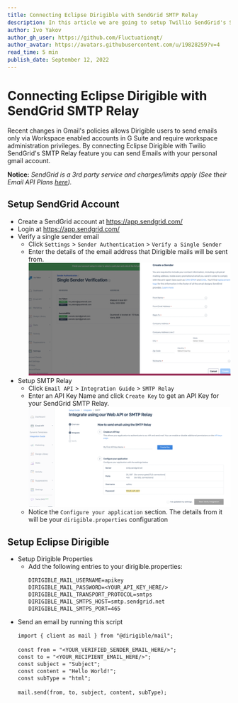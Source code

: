 ```yaml
---
title: Connecting Eclipse Dirigible with SendGrid SMTP Relay
description: In this article we are going to setup Twillio SendGrid's SMTP Relay with Eclipse Dirigible.
author: Ivo Yakov
author_gh_user: https://github.com/Fluctuationqt/
author_avatar: https://avatars.githubusercontent.com/u/19828259?v=4
read_time: 5 min
publish_date: September 12, 2022
---
```


# Connecting Eclipse Dirigible with SendGrid SMTP Relay

Recent changes in Gmail's policies allows Dirigible users to send emails only via Workspace enabled accounts in G Suite and require workspace administration privileges. By connecting Eclipse Dirigible with Twilio SendGrid's SMTP Relay feature you can send Emails with your personal gmail account. </br>

<b>Notice:</b> <i>SendGrid is a 3rd party service and charges/limits apply (See their Email API Plans [here](https://sendgrid.com/pricing/?sg_product=mc)). 
</i>
## Setup SendGrid Account

- Create a SendGrid account at https://app.sendgrid.com/
- Login at https://app.sendgrid.com/
- Verify a single sender email
  - Click `Settings` > `Sender Authentication` > `Verify a Single Sender`
  - Enter the details of the email address that Dirigible mails will be sent from.
  ![image](https://github.com/Fluctuationqt/UITests/blob/main/Screenshot%202022-09-12%20at%209.48.25.png)
- Setup SMTP Relay
  - Click `Email API` > `Integration Guide` > `SMTP Relay`
  - Enter an API Key Name and click `Create Key` to get an API Key for your SendGrid SMTP Relay.
  ![image](https://github.com/Fluctuationqt/UITests/blob/main/Screenshot%202022-09-12%20at%2010.17.21.png)
  - Notice the `Configure your application` section. The details from it will be your `dirigible.properties` configuration
  
## Setup Eclipse Dirigible

- Setup Dirigible Properties
  - Add the following entries to your dirigible.properties:
    ```
    DIRIGIBLE_MAIL_USERNAME=apikey
    DIRIGIBLE_MAIL_PASSWORD=<YOUR_API_KEY_HERE/>
    DIRIGIBLE_MAIL_TRANSPORT_PROTOCOL=smtps
    DIRIGIBLE_MAIL_SMTPS_HOST=smtp.sendgrid.net
    DIRIGIBLE_MAIL_SMTPS_PORT=465
    ```
- Send an email by running this script
    ```
    import { client as mail } from "@dirigible/mail";
    
    const from = "<YOUR_VERIFIED_SENDER_EMAIL_HERE/>";
    const to = "<YOUR_RECIPIENT_EMAIL_HERE/>";
    const subject = "Subject";
    const content = "Hello World!";
    const subType = "html";
    
    mail.send(from, to, subject, content, subType);
    ```
